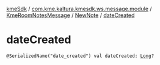 [kmeSdk](../../../index.md) / [com.kme.kaltura.kmesdk.ws.message.module](../../index.md) / [KmeRoomNotesMessage](../index.md) / [NewNote](index.md) / [dateCreated](./date-created.md)

# dateCreated

`@SerializedName("date_created") val dateCreated: `[`Long`](https://kotlinlang.org/api/latest/jvm/stdlib/kotlin/-long/index.html)`?`
